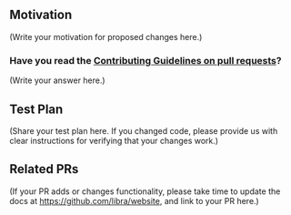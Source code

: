 <!--
Thank you for sending a PR. We appreciate your help improving the Diem Reference Wallet project.
-->

## Motivation

(Write your motivation for proposed changes here.)

### Have you read the [Contributing Guidelines on pull requests](https://github.com/libra/libra-wallet/blob/master/CONTRIBUTING.md#pull-requests)?

(Write your answer here.)

## Test Plan

(Share your test plan here. If you changed code, please provide us with clear instructions for verifying that your changes work.)

## Related PRs

(If your PR adds or changes functionality, please take time to update the docs at https://github.com/libra/website, and link to your PR here.)
